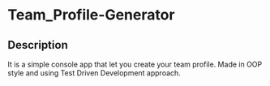 # Team_Profile-Generator

## Description
It is a simple console app that let you create your team profile. Made in OOP style and using Test Driven Development approach.
